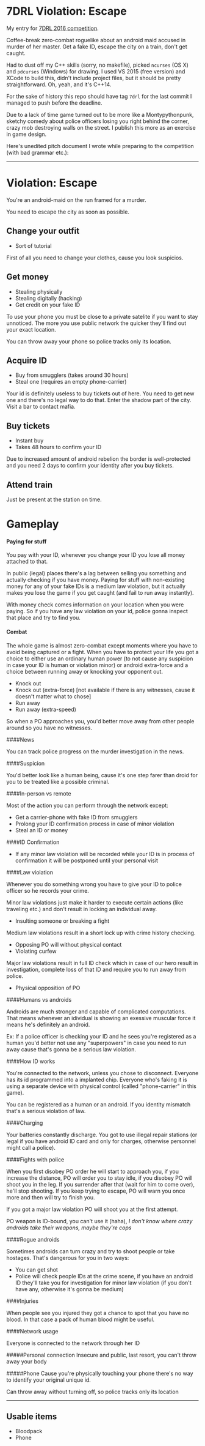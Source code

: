 # 7DRL Violation: Escape

My entry for [7DRL 2016 competition](http://7drl.org).

Coffee-break zero-combat roguelike about an android maid accused in murder of her master. Get a fake ID, escape the city on a train, don't get caught.

Had to dust off my C++ skills (sorry, no makefile), picked `ncurses` (OS X) and `pdcurses` (Windows) for drawing. I used VS 2015 (free version) and XCode to build this, didn't include project files, but it should be pretty straightforward. Oh, yeah, and it's C++14.

For the sake of history this repo should have tag `7drl` for the last commit I managed to push before the deadline.

Due to a lack of time game turned out to be more like a Montypythonpunk, sketchy comedy about police officers losing you right behind the corner, crazy mob destroying walls on the street. I publish this more as an exercise in game design.

Here's unedited pitch document I wrote while preparing to the competition (with bad grammar etc.):

---

Violation: Escape
===

You're an android-maid on the run framed for a murder.

You need to escape the city as soon as possible.

Change your outfit
---

- Sort of tutorial

First of all you need to change your clothes, cause you look suspicios.

Get money
---

- Stealing physically
- Stealing digitally (hacking)
- Get credit on your fake ID

To use your phone you must be close to a private satelite if you want to stay unnoticed. The more you use public network the quicker they'll find out your exact location.

You can throw away your phone so police tracks only its location.

Acquire ID
---

- Buy from smugglers (takes around 30 hours)
- Steal one (requires an empty phone-carrier)

Your id is definitely useless to buy tickets out of here. You need to get new one and there's no legal way to do that. Enter the shadow part of the city. Visit a bar to contact mafia.

Buy tickets
---

- Instant buy
- Takes 48 hours to confirm your ID

Due to increased amount of android rebelion the border is well-protected and you need 2 days to confirm your identity after you buy tickets.

Attend train
---

Just be present at the station on time.


Gameplay
===

#### Paying for stuff

You pay with your ID, whenever you change your ID you lose all money attached to that.

In public (legal) places there's a lag between selling you something and actually checking if you have money. Paying for stuff with non-existing money for any of your fake IDs is a medium law violation, but it actually makes you lose the game if you get caught (and fail to run away instantly).

With money check comes information on your location when you were paying. So if you have any law violation on your id, police gonna inspect that place and try to find you.

#### Combat

The whole game is almost zero-combat except moments where you have to avoid being captured or a fight. When you have to protect your life you got a choice to either use an ordinary human power (to not cause any suspicion in case your ID is human or violation minor) or android extra-force and a choice between running away or knocking your opponent out.

- Knock out
- Knock out (extra-force) [not available if there is any witnesses, cause it doesn't matter what to chose]
- Run away
- Run away (extra-speed)

So when a PO approaches you, you'd better move away from other people around so you have no witnesses.

####News

You can track police progress on the murder investigation in the news.

####Suspicion

You'd better look like a human being, cause it's one step farer than droid for you to be treated like a possible criminal.

####In-person vs remote

Most of the action you can perform through the network except:

- Get a carrier-phone with fake ID from smugglers
- Prolong your ID confirmation process in case of minor violation
- Steal an ID or money

####ID Confirmation

- If any minor law violation will be recorded while your ID is in process of confirmation it will be postponed until your personal visit

####Law violation

Whenever you do something wrong you have to give your ID to police officer so he records your crime.

Minor law violations just make it harder to execute certain actions (like traveling etc.) and don't result in locking an individual away.

- Insulting someone or breaking a fight

Medium law violations result in a short lock up with crime history checking.

- Opposing PO will without physical contact
- Violating curfew

Major law violations result in full ID check which in case of our hero result in investigation, complete loss of that ID and require you to run away from police.

- Physical opposition of PO

####Humans vs androids

Androids are much stronger and capable of complicated computations. That means whenever an idividual is showing an exessive muscular force it means he's definitely an android.

Ex: If a police officer is checking your ID and he sees you're registered as a human you'd better not use any "superpowers" in case you need to run away cause that's gonna be a serious law violation.

####How ID works

You're connected to the network, unless you chose to disconnect. Everyone has its id programmed into a implanted chip. Everyone who's faking it is using a separate device with physical control (called "phone-carrier" in this game).

You can be registered as a human or an android. If you identity mismatch that's a serious violation of law.

####Charging

Your batteries constantly discharge. You got to use illegal repair stations (or legal if you have android ID card and only for charges, otherwise personnel might call a police).

####Fights with police

When you first disobey PO order he will start to approach you, if you increase the distance, PO will order you to stay idle, if you disobey PO will shoot you in the leg. If you surrender after that (wait for him to come over), he'll stop shooting. If you keep trying to escape, PO will warn you once more and then will try to finish you.

If you got a major law violation PO will shoot you at the first attempt.

PO weapon is ID-bound, you can't use it (haha), *I don't know where crazy androids take their weapons, maybe they're cops*

####Rogue androids

Sometimes androids can turn crazy and try to shoot people or take hostages. That's dangerous for you in two ways:

- You can get shot
- Police will check people IDs at the crime scene, if you have an android ID they'll take you for investigation for minor law violation (if you don't have any, otherwise it's gonna be medium)

####Injuries

When people see you injured they got a chance to spot that you have no blood. In that case a pack of human blood might be useful.

####Network usage

Everyone is connected to the network through her ID

#####Personal connection
Insecure and public, last resort, you can't throw away your body

#####Phone
Cause you're physically touching your phone there's no way to identify your original unique id.

Can throw away without turning off, so police tracks only its location


---

Usable items
---

- Bloodpack
- Phone
